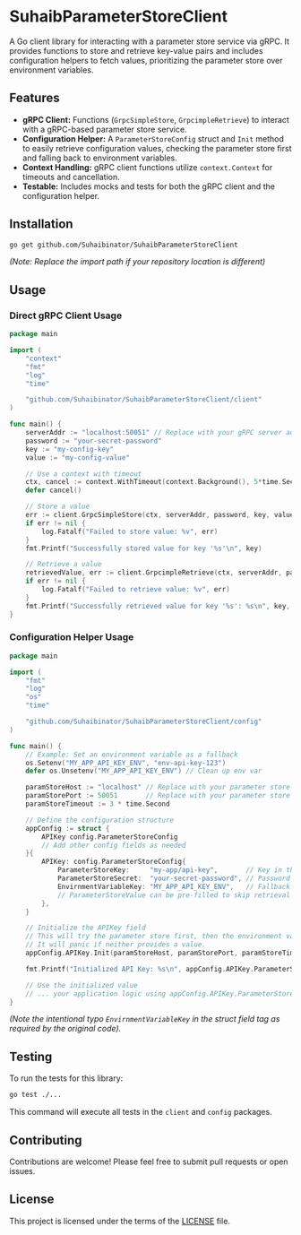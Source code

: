 # SuhaibParameterStoreClient

A Go client library for interacting with a parameter store service via gRPC. It provides functions to store and retrieve key-value pairs and includes configuration helpers to fetch values, prioritizing the parameter store over environment variables.

## Features

*   **gRPC Client:** Functions (`GrpcSimpleStore`, `GrpcimpleRetrieve`) to interact with a gRPC-based parameter store service.
*   **Configuration Helper:** A `ParameterStoreConfig` struct and `Init` method to easily retrieve configuration values, checking the parameter store first and falling back to environment variables.
*   **Context Handling:** gRPC client functions utilize `context.Context` for timeouts and cancellation.
*   **Testable:** Includes mocks and tests for both the gRPC client and the configuration helper.

## Installation

```bash
go get github.com/Suhaibinator/SuhaibParameterStoreClient
```

*(Note: Replace the import path if your repository location is different)*

## Usage

### Direct gRPC Client Usage

```go
package main

import (
	"context"
	"fmt"
	"log"
	"time"

	"github.com/Suhaibinator/SuhaibParameterStoreClient/client"
)

func main() {
	serverAddr := "localhost:50051" // Replace with your gRPC server address
	password := "your-secret-password"
	key := "my-config-key"
	value := "my-config-value"

	// Use a context with timeout
	ctx, cancel := context.WithTimeout(context.Background(), 5*time.Second)
	defer cancel()

	// Store a value
	err := client.GrpcSimpleStore(ctx, serverAddr, password, key, value)
	if err != nil {
		log.Fatalf("Failed to store value: %v", err)
	}
	fmt.Printf("Successfully stored value for key '%s'\n", key)

	// Retrieve a value
	retrievedValue, err := client.GrpcimpleRetrieve(ctx, serverAddr, password, key)
	if err != nil {
		log.Fatalf("Failed to retrieve value: %v", err)
	}
	fmt.Printf("Successfully retrieved value for key '%s': %s\n", key, retrievedValue)
}
```

### Configuration Helper Usage

```go
package main

import (
	"fmt"
	"log"
	"os"
	"time"

	"github.com/Suhaibinator/SuhaibParameterStoreClient/config"
)

func main() {
	// Example: Set an environment variable as a fallback
	os.Setenv("MY_APP_API_KEY_ENV", "env-api-key-123")
	defer os.Unsetenv("MY_APP_API_KEY_ENV") // Clean up env var

	paramStoreHost := "localhost" // Replace with your parameter store host
	paramStorePort := 50051       // Replace with your parameter store port
	paramStoreTimeout := 3 * time.Second

	// Define the configuration structure
	appConfig := struct {
		APIKey config.ParameterStoreConfig
		// Add other config fields as needed
	}{
		APIKey: config.ParameterStoreConfig{
			ParameterStoreKey:     "my-app/api-key",       // Key in the parameter store
			ParameterStoreSecret:  "your-secret-password", // Password for the store
			EnvirnmentVariableKey: "MY_APP_API_KEY_ENV",   // Fallback environment variable
			// ParameterStoreValue can be pre-filled to skip retrieval
		},
	}

	// Initialize the APIKey field
	// This will try the parameter store first, then the environment variable.
	// It will panic if neither provides a value.
	appConfig.APIKey.Init(paramStoreHost, paramStorePort, paramStoreTimeout)

	fmt.Printf("Initialized API Key: %s\n", appConfig.APIKey.ParameterStoreValue)

	// Use the initialized value
	// ... your application logic using appConfig.APIKey.ParameterStoreValue ...
}

```
*(Note the intentional typo `EnvirnmentVariableKey` in the struct field tag as required by the original code).*

## Testing

To run the tests for this library:

```bash
go test ./...
```

This command will execute all tests in the `client` and `config` packages.

## Contributing

Contributions are welcome! Please feel free to submit pull requests or open issues.

## License

This project is licensed under the terms of the [LICENSE](LICENSE) file.
